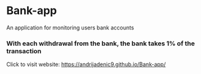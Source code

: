 # Bank-app
An application for monitoring users bank accounts

### With each withdrawal from the bank, the bank takes 1% of the transaction

Click to visit website: https://andrijadenic9.github.io/Bank-app/
